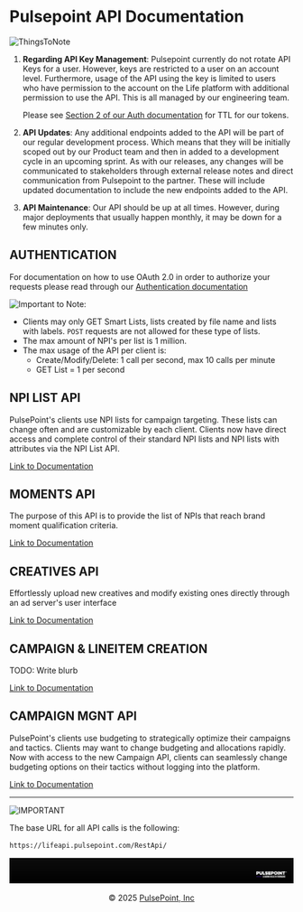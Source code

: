 # Pulsepoint API Documentation

![ThingsToNote](https://img.shields.io/badge/THINGS_TO_NOTE-blue?style=for-the-badge)

1. **Regarding API Key Management**: Pulsepoint currently do not rotate API Keys for a user. However, keys are restricted to a user on an account level. Furthermore, usage of the API using the key is limited to users who have permission to the account on the Life platform with additional permission to use the API. This is all managed by our engineering team.

   Please see [Section 2 of our Auth documentation](https://github.com/pulsepointinc/pulsepoint_api/blob/main/AUTH.md#2-the-response-will-be-json-which-includes-fields-expires_in-as-well-as-access_token-and-refresh_token) for TTL for our tokens.

2. **API Updates**: Any additional endpoints added to the API will be part of our regular development process. Which means that they will be initially scoped out by our Product team and then in added to a development cycle in an upcoming sprint. As with our releases, any changes will be communicated to stakeholders through external release notes and direct communication from Pulsepoint to the partner. These will include updated documentation to include the new endpoints added to the API.

3. **API Maintenance**: Our API should be up at all times. However, during major deployments that usually happen monthly, it may be down for a few minutes only.

## AUTHENTICATION

For documentation on how to use OAuth 2.0 in order to authorize your requests please read through our [Authentication documentation](AUTH.md)

![Important to Note:](https://img.shields.io/badge/IMPORTANT-TO-NOTE-red?style=for-the-badge)

- Clients may only GET Smart Lists, lists created by file name and lists with labels. `POST` requests are not allowed for these type of lists.
- The max amount of NPI's per list is 1 million.
- The max usage of the API per client is:
  - Create/Modify/Delete: 1 call per second, max 10 calls per minute
  - GET List = 1 per second

## NPI LIST API

PulsePoint's clients use NPI lists for campaign targeting. These lists can change often and are customizable by each client. Clients now have direct access and complete control of their standard NPI lists and NPI lists with attributes via the NPI List API.

[Link to Documentation](npi/README.md)

## MOMENTS API

The purpose of this API is to provide the list of NPIs that reach brand moment qualification criteria.

[Link to Documentation](moments/README.md)

## CREATIVES API

Effortlessly upload new creatives and modify existing ones directly through an ad server's user interface

[Link to Documentation](creatives/README.md)

## CAMPAIGN & LINEITEM CREATION

TODO: Write blurb

[Link to Documentation](campaign_lineitem_creation/README.md)

## CAMPAIGN MGNT API

PulsePoint's clients use budgeting to strategically optimize their
campaigns and tactics. Clients may want to change budgeting
and allocations rapidly. Now with access to the new Campaign API,
clients can seamlessly change budgeting options on their tactics
without logging into the platform.

[Link to Documentation](campaign_mgnt/README.md)

---

![IMPORTANT](https://img.shields.io/badge/PLEASE_NOTE-661DE1?style=for-the-badge)

The base URL for all API calls is the following:

```txt
https://lifeapi.pulsepoint.com/RestApi/
```

<p align="center"><img src="https://raw.githubusercontent.com/pulsepointinc/npiapi_docs/main/misc/banner.png" /></p>
<p align="center">&copy; 2025  <a href="https://www.pulsepoint.com/" target="_blank">PulsePoint, Inc</a>
